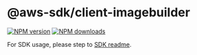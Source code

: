 # @aws-sdk/client-imagebuilder

[![NPM version](https://img.shields.io/npm/v/@aws-sdk/client-imagebuilder/beta.svg)](https://www.npmjs.com/package/@aws-sdk/client-imagebuilder)
[![NPM downloads](https://img.shields.io/npm/dm/@aws-sdk/client-imagebuilder.svg)](https://www.npmjs.com/package/@aws-sdk/client-imagebuilder)

For SDK usage, please step to [SDK readme](https://github.com/aws/aws-sdk-js-v3).
